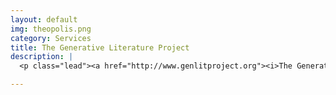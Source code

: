 ```yaml
---
layout: default
img: theopolis.png
category: Services
title: The Generative Literature Project
description: |
  <p class="lead"><a href="http://www.genlitproject.org"><i>The Generative Literature Project</i></a> is a Crowdsourced Gamified Digital Novel about a murder. The Project was created by Frederick Cope and Michelle Kassorla.</p>

---
```

